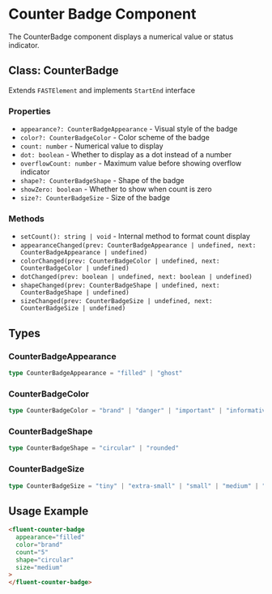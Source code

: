 # Counter Badge Component

The CounterBadge component displays a numerical value or status indicator.

## Class: CounterBadge

Extends `FASTElement` and implements `StartEnd` interface

### Properties

- `appearance?: CounterBadgeAppearance` - Visual style of the badge
- `color?: CounterBadgeColor` - Color scheme of the badge
- `count: number` - Numerical value to display
- `dot: boolean` - Whether to display as a dot instead of a number
- `overflowCount: number` - Maximum value before showing overflow indicator
- `shape?: CounterBadgeShape` - Shape of the badge
- `showZero: boolean` - Whether to show when count is zero
- `size?: CounterBadgeSize` - Size of the badge

### Methods

- `setCount(): string | void` - Internal method to format count display
- `appearanceChanged(prev: CounterBadgeAppearance | undefined, next: CounterBadgeAppearance | undefined)`
- `colorChanged(prev: CounterBadgeColor | undefined, next: CounterBadgeColor | undefined)`
- `dotChanged(prev: boolean | undefined, next: boolean | undefined)`
- `shapeChanged(prev: CounterBadgeShape | undefined, next: CounterBadgeShape | undefined)`
- `sizeChanged(prev: CounterBadgeSize | undefined, next: CounterBadgeSize | undefined)`

## Types

### CounterBadgeAppearance

```typescript
type CounterBadgeAppearance = "filled" | "ghost"
```

### CounterBadgeColor

```typescript
type CounterBadgeColor = "brand" | "danger" | "important" | "informative" | "severe" | "subtle" | "success" | "warning"
```

### CounterBadgeShape

```typescript
type CounterBadgeShape = "circular" | "rounded"
```

### CounterBadgeSize

```typescript
type CounterBadgeSize = "tiny" | "extra-small" | "small" | "medium" | "large" | "extra-large"
```

## Usage Example

```html
<fluent-counter-badge
  appearance="filled"
  color="brand"
  count="5"
  shape="circular"
  size="medium"
>
</fluent-counter-badge>
```
